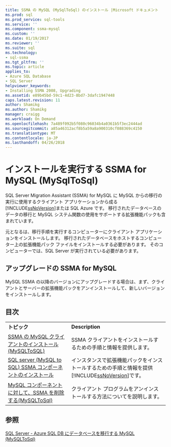 ```yaml
---
title: SSMA の MySQL (MySqlToSql) のインストール |Microsoft ドキュメント
ms.prod: sql
ms.prod_service: sql-tools
ms.service: ''
ms.component: ssma-mysql
ms.custom: ''
ms.date: 01/19/2017
ms.reviewer: ''
ms.suite: sql
ms.technology:
- sql-ssma
ms.tgt_pltfrm: ''
ms.topic: article
applies_to:
- Azure SQL Database
- SQL Server
helpviewer_keywords:
- Installing SSMA 2008, Upgrading
ms.assetid: e89b45bd-59c1-4d23-8bd7-3dafc1947448
caps.latest.revision: 11
author: Shamikg
ms.author: Shamikg
manager: craigg
ms.workload: On Demand
ms.openlocfilehash: 7a489f092b5f080c96034b4a0361b5f3ec2444ad
ms.sourcegitcommit: a85a46312acf8b5a59a8a900310cf088369c4150
ms.translationtype: MT
ms.contentlocale: ja-JP
ms.lasthandoff: 04/26/2018
---
```

# <a name="installing-ssma-for-mysql-mysqltosql"></a>インストールを実行する SSMA for MySQL (MySqlToSql)
SQL Server Migration Assistant (SSMA) for MySQL に MySQL からの移行の実行に使用するクライアント アプリケーションから成る[!INCLUDE[ssNoVersion](../../includes/ssnoversion_md.md)]または SQL Azure です。 移行されたデータベースのデータの移行と MySQL システム関数の使用をサポートする拡張機能パックも含まれています。  
  
元となるは、移行手順を実行するコンピューターにクライアント アプリケーションをインストールします。 移行されたデータベースをホストするコンピューター上の拡張機能パック ファイルをインストールする必要があります。  そのコンピューターでは、SQL Server が実行されている必要があります。  
  
## <a name="upgrading-ssma-for-mysql"></a>アップグレードの SSMA for MySQL  
MySQL SSMA の以降のバージョンにアップグレードする場合は、まず、クライアントとサーバーの拡張機能パックをアンインストールして、新しいバージョンをインストールします。  
  
## <a name="contents"></a>目次  
  
|||  
|-|-|  
|**トピック**|**Description**|  
|[SSMA の MySQL クライアントのインストール&#40;MySQLToSQL&#41;](../../ssma/mysql/installing-ssma-for-mysql-client-mysqltosql.md)|SSMA クライアントをインストールするための手順と情報を提供します。|  
|[SQL server (MySQL to SQL) SSMA コンポーネントのインストール](http://msdn.microsoft.com/en-us/6772d0c5-258f-4d7b-afb0-b5f810e71af1)|インスタンスで拡張機能パックをインストールするための手順と情報を提供[!INCLUDE[ssNoVersion](../../includes/ssnoversion_md.md)]です。|  
|[MySQL コンポーネントに対して、SSMA を削除する&#40;MySQLToSql&#41;](../../ssma/mysql/removing-the-ssma-for-mysql-components-mysqltosql.md)|クライアント プログラムをアンインストールする方法についてを説明します。|  
  
## <a name="see-also"></a>参照  
[SQL Server - Azure SQL DB にデータベースを移行する MySQL &#40;MySQLToSql&#41;](../../ssma/mysql/migrating-mysql-databases-to-sql-server-azure-sql-db-mysqltosql.md)  
  
